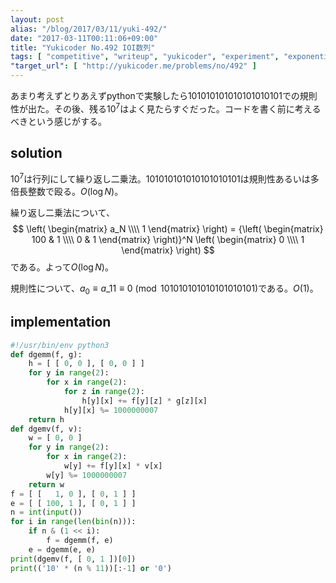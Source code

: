 ```yaml
---
layout: post
alias: "/blog/2017/03/11/yuki-492/"
date: "2017-03-11T00:11:06+09:00"
title: "Yukicoder No.492 IOI数列"
tags: [ "competitive", "writeup", "yukicoder", "experiment", "exponentiation-by-squaring" ]
"target_url": [ "http://yukicoder.me/problems/no/492" ]
---
```


あまり考えずとりあえずpythonで実験したら$101010101010101010101$での規則性が出た。その後、残る$10^7$はよく見たらすぐだった。コードを書く前に考えるべきという感じがする。

## solution

$10^7$は行列にして繰り返し二乗法。$101010101010101010101$は規則性あるいは多倍長整数で殴る。$O(\log N)$。

繰り返し二乗法について、$$
\left( \begin{matrix}
a_N \\\\
1
\end{matrix} \right) = {\left( \begin{matrix}
100 & 1 \\\\
0 & 1
\end{matrix} \right)}^N \left( \begin{matrix}
0 \\\\
1
\end{matrix} \right)
$$ である。よって$O(\log N)$。

規則性について、$a_0 \equiv a\_{11} \equiv 0 \pmod{101010101010101010101}$である。$O(1)$。

## implementation

``` python
#!/usr/bin/env python3
def dgemm(f, g):
    h = [ [ 0, 0 ], [ 0, 0 ] ]
    for y in range(2):
        for x in range(2):
            for z in range(2):
                h[y][x] += f[y][z] * g[z][x]
            h[y][x] %= 1000000007
    return h
def dgemv(f, v):
    w = [ 0, 0 ]
    for y in range(2):
        for x in range(2):
            w[y] += f[y][x] * v[x]
        w[y] %= 1000000007
    return w
f = [ [   1, 0 ], [ 0, 1 ] ]
e = [ [ 100, 1 ], [ 0, 1 ] ]
n = int(input())
for i in range(len(bin(n))):
    if n & (1 << i):
        f = dgemm(f, e)
    e = dgemm(e, e)
print(dgemv(f, [ 0, 1 ])[0])
print(('10' * (n % 11))[:-1] or '0')
```
